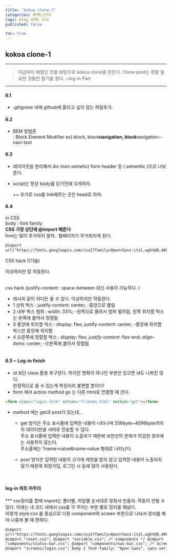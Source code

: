 ```yaml
---
title: "kokoa clone-1"
categories: HTML/CSS
tags: blog HTML CSS
published: false

toc: true
---
```


## kokoa clone-1

---

<!-- prettier-ignore-start -->

> 지금까지 배웠던 것을 바탕으로 kokoa clone을 만든다.
> Clone post는 정말 필요한 것들만 필기를 했다.
> ~log-in Part

---

#### 6.1

- .gitignore 내에 github에 올리고 싶지 않는 파일추가.

#### 6.2

- BEM 방법론 <br/>
  : Block Element Modifier ex) block, block**navigation, block**navigation--navi-text

#### 6.3

- 레이아웃을 분리해서 div (non semetic) form header 등 ( sementic )으로 나눠준다.
- script는 항상 body를 닫기전에 오게하자.

  ++ 추가로 css를 link해주는 곳은 head로 하자.

#### 6.4

in CSS <br/>
body : font family <br/>
**CSS 가장 상단에 @import 해준다** <br/>
font는 많이 추가하지 말자.. 웹페이지가 무거워지게 된다. <br/>

```html
@import
url("https://fonts.googleapis.com/css2?family=Open+Sans:ital,wght@0,400;1,600&display=swap");
```

CSS hack !(기술)

이상하지만 잘 작동된다. <br/><br/>

css hack (justify-content : space-between 대신 사용이 가능하다. )

- 레시피 같이 어디든 쓸 수 있다. 이상하지만 작동한다.
- 1 상위 박스 : justify-content: center; -중앙으로 몰림
- 2 내부 박스 범위 : width: 33%; -왼쪽으로 몰려서 범위 벌어짐, 왼쪽 위치할 박스는 왼쪽에 붙어서 정렬됨
- 3 중앙에 위치할 박스 : display: flex; justify-content: center; -중앙에 위치할 박스만 중앙에 위치함
- 4 오른쪽에 정렬할 박스 : _display_: flex; _justify-content_: flex-end; _align-items_: center; -오른쪽에 붙어서 정렬됨<br/><br/>

#### 6.5 ~ Log-in finish

- id 보단 class 활용 추구한다. 하지만 명확히 하나인 부분만 있으면 id도 나쁘진 않다. <br/>
  한정적으로 쓸 수 있는게 특징이라 불편할 뿐이다! <br/>
- form 에서 action method go 는 다른 html로 연결할 때 쓴다. <br/>

```html
<form class="login-form" action="friends.html" method="get"></form>
```

- method 에는 get과 post가 있는데... <br/>

  - get 방식은 주소 표시줄에 입력한 내용이 나타나며 256byte~4096byte까지의 데이터만을 서버로 전송할 수 있다.<br/>
    주소 표시줄에 입력한 내용이 노출되기 때문에 보안상의 문제가 민감한 경우에는 사용하지 않는다.<br/>
    주소줄에는 ?name=value&name=value 형태로 나타난다.

  - post 방식은 입력된 내용의 크기에 제한을 받지 않고 입력한 내용이 노출되지 않기 때문에 회원가입, 로그인 시 등에 많이 사용된다.

<br/>

#### log-in 파트 마무리

\*\*\* css정리를 할때 import는 폴더별, 파일별 순서대로 맞춰서 만들자. 작동이 안될 수 있다.
아래는 내 코드 내에서 css를 각 꾸미는 부분 별로 정리를 해놨다. <br/>
이렇게 style.css 를 중심으로 다른 component와 screen 부분으로 나눠서 정리를 해야
나중에 볼 때 편하다.

```html
@import
url("https://fonts.googleapis.com/css2?family=Open+Sans:ital,wght@0,400;1,600&display=swap");
@import "reset.css"; @import "variable.css"; /* Components */ @import
"components/status-bar.css"; @import "components/nav-bar.css"; /* Screens */
@import "screens/login.css"; body { font-family: "Open Sans", sans-serif; }
```

  <!-- prettier-ignore-end -->
